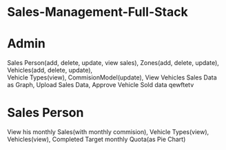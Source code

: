 # Sales-Management-Full-Stack

# Admin

Sales Person(add, delete, update, view sales), 
Zones(add, delete, update), 
Vehicles(add, delete, update),  
Vehicle Types(view), 
CommisionModel(update),
View Vehicles Sales Data as Graph,
Upload Sales Data,
Approve Vehicle Sold data
qewftetv


# Sales Person
View his monthly Sales(with monthly commision), 
Vehicle Types(view), 
Vehicles(view), 
Completed Target monthly Quota(as Pie Chart)


